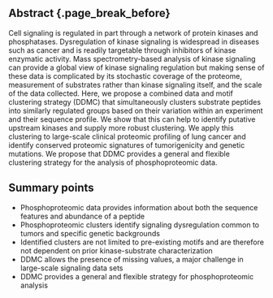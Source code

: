 ## Abstract {.page_break_before}

Cell signaling is regulated in part through a network of protein kinases and phosphatases. Dysregulation of kinase signaling is widespread in diseases such as cancer and is readily targetable through inhibitors of kinase enzymatic activity. Mass spectrometry-based analysis of kinase signaling can provide a global view of kinase signaling regulation but making sense of these data is complicated by its stochastic coverage of the proteome, measurement of substrates rather than kinase signaling itself, and the scale of the data collected. Here, we propose a combined data and motif clustering strategy (DDMC) that simultaneously clusters substrate peptides into similarly regulated groups based on their variation within an experiment and their sequence profile. We show that this can help to identify putative upstream kinases and supply more robust clustering. We apply this clustering to large-scale clinical proteomic profiling of lung cancer and identify conserved proteomic signatures of tumorigenicity and genetic mutations. We propose that DDMC provides a general and flexible clustering strategy for the analysis of phosphoproteomic data.

## Summary points

- Phosphoproteomic data provides information about both the sequence features and abundance of a peptide
- Phosphoproteomic clusters identify signaling dysregulation common to tumors and specific genetic backgrounds
- Identified clusters are not limited to pre-existing motifs and are therefore not dependent on prior kinase-substrate characterization
- DDMC allows the presence of missing values, a major challenge in large-scale signaling data sets 
- DDMC provides a general and flexible strategy for phosphoproteomic analysis
